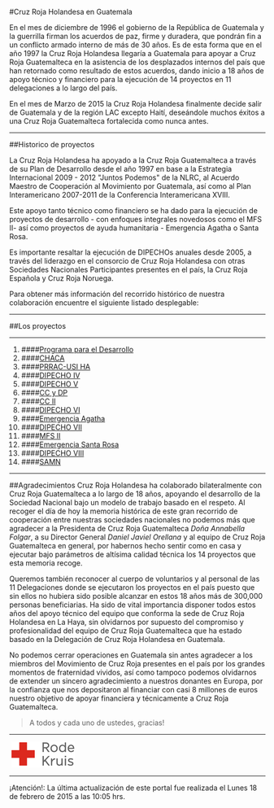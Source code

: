 #Cruz Roja Holandesa en Guatemala

En el mes de diciembre de 1996 el gobierno de la República de Guatemala y la guerrilla firman los acuerdos de paz, firme y duradera, que pondrán fin a un conflicto armado interno de más de 30 años. Es de esta forma que en el año 1997 la Cruz Roja Holandesa llegaría a Guatemala para apoyar a Cruz Roja Guatemalteca en la asistencia de los desplazados internos del país que han retornado como resultado de estos acuerdos, dando inicio a 18 años de apoyo técnico y financiero para la ejecución de 14 proyectos en 11 delegaciones a lo largo del país.


En el mes de Marzo de 2015 la Cruz Roja Holandesa finalmente decide salir de Guatemala y de la región LAC excepto Haití, deseándole muchos éxitos a una Cruz Roja Guatemalteca fortalecida como nunca antes.

- - - - - - - - - - 

##Historico de proyectos

La Cruz Roja Holandesa ha apoyado a la Cruz Roja Guatemalteca a través de su Plan de Desarrollo desde el año 1997 en base a la Estrategia Internacional 2009 - 2012 "Juntos Podemos" de la NLRC, al Acuerdo Maestro de Cooperación al Movimiento por Guatemala, así como al Plan Interamericano 2007-2011 de la Conferencia Interamericana XVIII.


Este apoyo tanto técnico como financiero se ha dado para la ejecución de proyectos de desarrollo - con enfoques integrales novedosos como el MFS II- así como proyectos de ayuda humanitaria - Emergencia Agatha o Santa Rosa.


Es importante resaltar la ejecución de DIPECHOs anuales desde 2005, a través del liderazgo en el consorcio de Cruz Roja Holandesa con otras Sociedades Nacionales Participantes presentes en el país, la Cruz Roja Española y Cruz Roja Noruega.


Para obtener más información del recorrido histórico de nuestra colaboración encuentre el siguiente listado desplegable:
- - - - - - - - - - 

##Los proyectos

- - - - - - - - - - 
1. ####[Programa para el Desarrollo][p01]
2. ####[CHACA][p02]
3. ####[PRRAC-USI HA][p03]
4. ####[DIPECHO IV][p04]
5. ####[DIPECHO V][p05]
6. ####[CC y DP][p06]
7. ####[CC II][p07]
8. ####[DIPECHO VI][p08]
9. ####[Emergencia Agatha][p09]
10. ####[DIPECHO VII][p10]
11. ####[MFS II][p11]
12. ####[Emergencia Santa Rosa][p12]
13. ####[DIPECHO VIII][p13]
14. ####[SAMN][p14]

- - - - - - - - - - 

##Agradecimientos
Cruz Roja Holandesa ha colaborado bilateralmente con Cruz Roja Guatemalteca a lo largo de 18 años, apoyando el desarrollo de la Sociedad Nacional bajo un modelo de trabajo basado en el respeto. Al recoger el día de hoy la memoria histórica de este gran recorrido de cooperación entre nuestras sociedades nacionales no podemos más que agradecer a la Presidenta de Cruz Roja Guatemalteca *Doña Annabella Folgar*, a su Director General *Daniel Javiel Orellana* y al equipo de Cruz Roja Guatemalteca en general, por habernos hecho sentir como en casa y ejecutar bajo parámetros de altísima calidad técnica los 14 proyectos que esta memoria recoge.
 
Queremos también reconocer al cuerpo de voluntarios y al personal de las 11 Delegaciones donde se ejecutaron los proyectos en el país puesto que sin ellos no hubiera sido posible alcanzar en estos 18 años más de 300,000 personas beneficiarias. Ha sido de vital importancia disponer todos estos años del apoyo técnico del equipo que conforma la sede de Cruz Roja Holandesa en La Haya, sin olvidarnos por supuesto del compromiso y profesionalidad del equipo de Cruz Roja Guatemalteca que ha estado basado en la Delegación de Cruz Roja Holandesa en Guatemala.
 
No podemos cerrar operaciones en Guatemala sin antes agradecer a los miembros del Movimiento de Cruz Roja presentes en el país por los grandes momentos de fraternidad vividos, así como tampoco podemos olvidarnos de extender un sincero agradecimiento a nuestros donantes en Europa, por la confianza que nos depositaron al financiar con casi 8 millones de euros nuestro objetivo de apoyar financiera y técnicamente a Cruz Roja Guatemalteca.
 
> A todos y cada uno de ustedes,  gracias!

- - - - - - - - - - 

&shy;
![](images/rodekruis-125x50.png)
- - - - - - - - - -
¡Atención!: La última actualización de este portal fue realizada el Lunes 18 de febrero de 2015 a las 10:05 hrs.

[p01]: proyectos/p01.md	"Programa para el Desarrollo"
[p02]: proyectos/p02.md	"Cooperación Holandesa para Ayuda en Centroamérica -CHACA-"
[p03]: proyectos/p03.md	"Atención a la salud preventiva, agua y saneamiento en 12 comunidades de Alta Verapaz, Guatemala"
[p04]: proyectos/p04.md	"Fortalecimiento de las Capacidades para la mitigación de desastres en el Municipio de Cobán y 30 comunidades de la cuenca del Río Chixoy"
[p05]: proyectos/p05.md	"Reduciendo los Riesgos en Comunidades Vulnerables del  Municipio de Santo Domingo, Departamento de Suchitepéquez, Guatemala"
[p06]: proyectos/p06.md	"Fortaleciendo capacidades ante los riesgos de Cambio Climático en el Oriente de Guatemala"
[p07]: proyectos/p07.md	"Reducción de Vulnerabilidades ante los efectos del Cambio Climático en Guatemala, Fase II"
[p08]: proyectos/p08.md	"Trabajando juntos podemos reducir los riesgos en las comunidades vulnerables de Champerico y Retalhuleu, Guatemala"
[p09]: proyectos/p09.md	"Respuesta inmediata ante las inundaciones provocadas por la Tormenta AGATHA, en la región suroccidente de Guatemala"
[p10]: proyectos/p10.md	"Fortaleciendo la Resiliencia de las comunidades ante los efectos de los desastres en parcelamiento La Máquina, Suchitepéquez y Retalhuleu"
[p11]: proyectos/p11.md	"Reducción del riesgo de desastres incrementados por el Cambio Climático"
[p12]: proyectos/p12.md	"Respuesta Inmediata a los efectos de los sismos en el departamento de Santa Rosa, Guatemala"
[p13]: proyectos/p13.md	"Aumentando la resiliencia ante los desastres en el departamento del Peten, Guatemala"
[p14]: proyectos/p14.md	"Mejorando la Salud Materno Neonatal de Comunidades Vulnerables de San Marcos, Guatemala"
